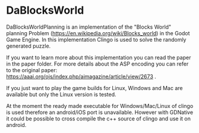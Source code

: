# DaBlocksWorld

DaBlocksWorldPlanning is an implementation of the "Blocks World" planning Problem (https://en.wikipedia.org/wiki/Blocks_world) in the Godot Game Engine.
In this implementation Clingo is used to solve the randomly generated puzzle.


If you want to learn more about this implementation you can read the paper in the paper folder.
For more details about the ASP encoding you can refer to the original paper: https://aaai.org/ojs/index.php/aimagazine/article/view/2673 .


If you just want to play the game builds for Linux, Windows and Mac are available but only the Linux version is tested.

At the moment the ready made executable for Windows/Mac/Linux of clingo is used therefore an android/iOS port is unavailable.
However with GDNative it could be possible to cross compile the c++ source of clingo and use it on android.
